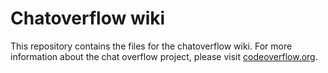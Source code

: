 # Chatoverflow wiki

This repository contains the files for the chatoverflow wiki. For more information about the chat overflow project, please visit [codeoverflow.org](http://codeoverflow.org).
